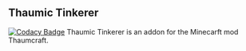 Thaumic Tinkerer
---
[![Codacy Badge](https://api.codacy.com/project/badge/Grade/7539b457a4ff42bfb59b9cca94122d69)](https://www.codacy.com/app/nekosune/ThaumicTinkerer?utm_source=github.com&amp;utm_medium=referral&amp;utm_content=Thaumic-Tinkerer/ThaumicTinkerer&amp;utm_campaign=Badge_Grade)
Thaumic Tinkerer is an addon for the Minecarft mod Thaumcraft.
